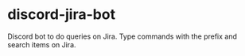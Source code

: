 # discord-jira-bot
Discord bot to do queries on Jira. Type commands with the prefix and search items on Jira.
